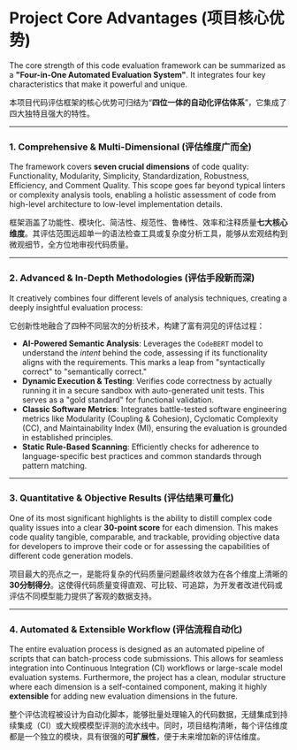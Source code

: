 # Project Core Advantages (项目核心优势)

The core strength of this code evaluation framework can be summarized as a **"Four-in-One Automated Evaluation System"**. It integrates four key characteristics that make it powerful and unique.

本项目代码评估框架的核心优势可归结为“**四位一体的自动化评估体系**”，它集成了四大独特且强大的特性。

---

### 1. Comprehensive & Multi-Dimensional (评估维度广而全)

The framework covers **seven crucial dimensions** of code quality: Functionality, Modularity, Simplicity, Standardization, Robustness, Efficiency, and Comment Quality. This scope goes far beyond typical linters or complexity analysis tools, enabling a holistic assessment of code from high-level architecture to low-level implementation details.

框架涵盖了功能性、模块化、简洁性、规范性、鲁棒性、效率和注释质量**七大核心维度**。其评估范围远超单一的语法检查工具或复杂度分析工具，能够从宏观结构到微观细节，全方位地审视代码质量。

---

### 2. Advanced & In-Depth Methodologies (评估手段新而深)

It creatively combines four different levels of analysis techniques, creating a deeply insightful evaluation process:

它创新性地融合了四种不同层次的分析技术，构建了富有洞见的评估过程：

*   **AI-Powered Semantic Analysis**: Leverages the `CodeBERT` model to understand the *intent* behind the code, assessing if its functionality aligns with the requirements. This marks a leap from "syntactically correct" to "semantically correct."
*   **Dynamic Execution & Testing**: Verifies code correctness by actually running it in a secure sandbox with auto-generated unit tests. This serves as a "gold standard" for functional validation.
*   **Classic Software Metrics**: Integrates battle-tested software engineering metrics like Modularity (Coupling & Cohesion), Cyclomatic Complexity (CC), and Maintainability Index (MI), ensuring the evaluation is grounded in established principles.
*   **Static Rule-Based Scanning**: Efficiently checks for adherence to language-specific best practices and common standards through pattern matching.

---

### 3. Quantitative & Objective Results (评估结果可量化)

One of its most significant highlights is the ability to distill complex code quality issues into a clear **30-point score** for each dimension. This makes code quality tangible, comparable, and trackable, providing objective data for developers to improve their code or for assessing the capabilities of different code generation models.

项目最大的亮点之一，是能将复杂的代码质量问题最终收敛为在各个维度上清晰的**30分制得分**。这使得代码质量变得直观、可比较、可追踪，为开发者改进代码或评估不同模型能力提供了客观的数据支持。

---

### 4. Automated & Extensible Workflow (评估流程自动化)

The entire evaluation process is designed as an automated pipeline of scripts that can batch-process code submissions. This allows for seamless integration into Continuous Integration (CI) workflows or large-scale model evaluation systems. Furthermore, the project has a clean, modular structure where each dimension is a self-contained component, making it highly **extensible** for adding new evaluation dimensions in the future.

整个评估流程被设计为自动化脚本，能够批量处理输入的代码数据，无缝集成到持续集成（CI）或大规模模型评测的流水线中。同时，项目结构清晰，每个评估维度都是一个独立的模块，具有很强的**可扩展性**，便于未来增加新的评估维度。 
